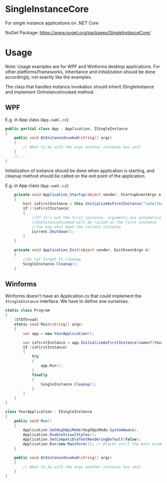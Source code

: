 # SingleInstanceCore
For single instance applications on .NET Core

NuGet Package: https://www.nuget.org/packages/SingleInstanceCore/
# Usage

Note: Usage examples are for WPF and Winforms desktop applications. For other platforms/frameworks, inheritance and initialization should be done accordingly, not exactly like the examples.

The class that handles instance invokation should inherit ISingleInstance and implement OnInstanceInvoked method.

## WPF
E.g. in App class (`App.xaml.cs`):
```csharp
public partial class App : Application, ISingleInstance
{
	public void OnInstanceInvoked(string[] args)
	{
		// What to do with the args another instance has sent
	}
	// ...
}
```
Initialization of instance should be done when application is starting, and cleanup method should be called on the exit point of the application. 

E.g. in App class (`App.xaml.cs`):
```csharp
	private void Application_Startup(object sender, StartupEventArgs e)
	{
		bool isFirstInstance = this.InitializeAsFirstInstance("soheilkd_ExampleIPC");
		if (!isFirstInstance)
		{
			//If it's not the first instance, arguments are automatically passed to the first instance
			//OnInstanceInvoked will be raised on the first instance
			//You may shut down the current instance
			Current.Shutdown();
		}
	}
		
	private void Application_Exit(object sender, ExitEventArgs e)
	{
		//Do not forget to cleanup
		SingleInstance.Cleanup();
	}
```

## Winforms
Winforms doesn't have an Application.cs that could implement the `ISingleInstance` interface. We have to define one ourselves.
```csharp
static class Program
{
	[STAThread]
	static void Main(string[] args)
	{
		var app = new YourApplication();

		var isFirstInstance = app.InitializeAsFirstInstance(nameof(YourApplication));
		if (isFirstInstance)
		{
			try
			{
				app.Run();
			}
			finally
			{
				SingleInstance.Cleanup();
			}
		}
	}
}

class YourApplication : ISingleInstance
{
	public void Run()
	{
		Application.SetHighDpiMode(HighDpiMode.SystemAware);
		Application.EnableVisualStyles();
		Application.SetCompatibleTextRenderingDefault(false);
		Application.Run(new MainForm()); // Blocks until the main window is closed
	}

	public void OnInstanceInvoked(string[] args)
	{
		// What to do with the args another instance has sent
	}
}

```
